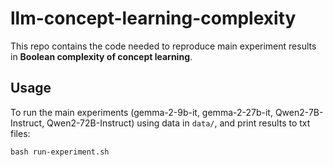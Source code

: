 # llm-concept-learning-complexity
This repo contains the code needed to reproduce main experiment results in **Boolean complexity of concept learning**.

## Usage
To run the main experiments (gemma-2-9b-it, gemma-2-27b-it, Qwen2-7B-Instruct, Qwen2-72B-Instruct) using data in `data/`, and print results to txt files:
```
bash run-experiment.sh
```

